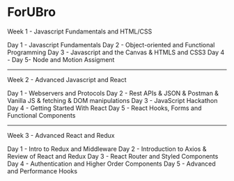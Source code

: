 # ForUBro

Week 1 - Javascript Fundamentals and HTML/CSS

Day 1 - Javascript Fundamentals
Day 2 - Object-oriented and Functional Programming
Day 3 - Javascript and the Canvas & HTMLS and CSS3
Day 4 - Day 5- Node and Motion Assigment

_________________________________________________________

Week 2 - Advanced Javascript and React

Day 1 - Webservers and Protocols
Day 2 - Rest APIs & JSON & Postman & Vanilla JS & fetching & DOM manipulations
Day 3 - JavaScript Hackathon
Day 4 - Getting Started With React
Day 5 - React Hooks, Forms and Functional Components  

_________________________________________________________

Week 3 - Advanced React and Redux

Day 1 - Intro to Redux and Middleware
Day 2 - Introduction to Axios & Review of React and Redux
Day 3 - React Router and Styled Components
Day 4 - Authentication and Higher Order Components
Day 5 - Advanced and Performance Hooks
